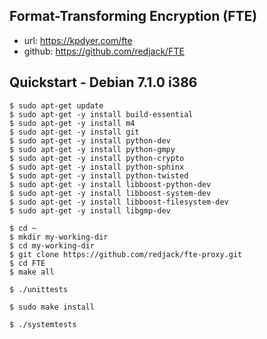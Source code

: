 Format-Transforming Encryption (FTE)
-----
* url: https://kpdyer.com/fte
* github: https://github.com/redjack/FTE

Quickstart - Debian 7.1.0 i386
----------

```
$ sudo apt-get update
$ sudo apt-get -y install build-essential
$ sudo apt-get -y install m4
$ sudo apt-get -y install git
$ sudo apt-get -y install python-dev
$ sudo apt-get -y install python-gmpy
$ sudo apt-get -y install python-crypto
$ sudo apt-get -y install python-sphinx
$ sudo apt-get -y install python-twisted
$ sudo apt-get -y install libboost-python-dev
$ sudo apt-get -y install libboost-system-dev
$ sudo apt-get -y install libboost-filesystem-dev
$ sudo apt-get -y install libgmp-dev
```

```
$ cd ~
$ mkdir my-working-dir
$ cd my-working-dir
$ git clone https://github.com/redjack/fte-proxy.git
$ cd FTE
$ make all
```

```
$ ./unittests
```

```
$ sudo make install
```

```
$ ./systemtests
```
